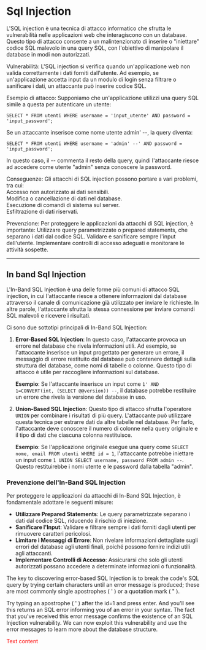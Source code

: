 # Sql Injection


L'SQL injection è una tecnica di attacco informatico che sfrutta le vulnerabilità nelle applicazioni web che interagiscono con un database. Questo tipo di attacco consente a un malintenzionato di inserire o "iniettare" codice SQL malevolo in una query SQL, con l'obiettivo di manipolare il database in modi non autorizzati.

Vulnerabilità: L'SQL injection si verifica quando un'applicazione web non valida correttamente i dati forniti dall'utente. Ad esempio, se un'applicazione accetta input da un modulo di login senza filtrare o sanificare i dati, un attaccante può inserire codice SQL.



Esempio di attacco: Supponiamo che un'applicazione utilizzi una query SQL simile a questa per autenticare un utente:


```
SELECT * FROM utenti WHERE username = 'input_utente' AND password = 'input_password';
```

Se un attaccante inserisce come nome utente admin' --, la query diventa:

```
SELECT * FROM utenti WHERE username = 'admin' --' AND password = 'input_password';
```
In questo caso, il -- commenta il resto della query, quindi l'attaccante riesce ad accedere come utente "admin" senza conoscere la password.

Conseguenze: Gli attacchi di SQL injection possono portare a vari problemi, tra cui:<br>
Accesso non autorizzato ai dati sensibili.<br>
Modifica o cancellazione di dati nel database.<br>
Esecuzione di comandi di sistema sul server.<br>
Esfiltrazione di dati riservati.<br>

Prevenzione: Per proteggere le applicazioni da attacchi di SQL injection, è importante:
Utilizzare query parametrizzate o prepared statements, che separano i dati dal codice SQL.
Validare e sanificare sempre l'input dell'utente.
Implementare controlli di accesso adeguati e monitorare le attività sospette.


________________________________


## In band Sql Injection


L'In-Band SQL Injection è una delle forme più comuni di attacco SQL injection, in cui l'attaccante riesce a ottenere informazioni dal database attraverso il canale di comunicazione già utilizzato per inviare le richieste. In altre parole, l'attaccante sfrutta la stessa connessione per inviare comandi SQL malevoli e ricevere i risultati.


Ci sono due sottotipi principali di In-Band SQL Injection:

1. **Error-Based SQL Injection**: In questo caso, l'attaccante provoca un errore nel database che rivela informazioni utili. Ad esempio, se l'attaccante inserisce un input progettato per generare un errore, il messaggio di errore restituito dal database può contenere dettagli sulla struttura del database, come nomi di tabelle o colonne. Questo tipo di attacco è utile per raccogliere informazioni sul database.

   **Esempio**: Se l'attaccante inserisce un input come `1' AND 1=CONVERT(int, (SELECT @@version)) --`, il database potrebbe restituire un errore che rivela la versione del database in uso.

2. **Union-Based SQL Injection**: Questo tipo di attacco sfrutta l'operatore `UNION` per combinare i risultati di più query. L'attaccante può utilizzare questa tecnica per estrarre dati da altre tabelle nel database. Per farlo, l'attaccante deve conoscere il numero di colonne nella query originale e il tipo di dati che ciascuna colonna restituisce.

   **Esempio**: Se l'applicazione originale esegue una query come `SELECT nome, email FROM utenti WHERE id = 1`, l'attaccante potrebbe iniettare un input come `1 UNION SELECT username, password FROM admin --`. Questo restituirebbe i nomi utente e le password dalla tabella "admin".

### Prevenzione dell'In-Band SQL Injection

Per proteggere le applicazioni da attacchi di In-Band SQL Injection, è fondamentale adottare le seguenti misure:

- **Utilizzare Prepared Statements**: Le query parametrizzate separano i dati dal codice SQL, riducendo il rischio di iniezione.
- **Sanificare l'Input**: Validare e filtrare sempre i dati forniti dagli utenti per rimuovere caratteri pericolosi.
- **Limitare i Messaggi di Errore**: Non rivelare informazioni dettagliate sugli errori del database agli utenti finali, poiché possono fornire indizi utili agli attaccanti.
- **Implementare Controlli di Accesso**: Assicurarsi che solo gli utenti autorizzati possano accedere a determinate informazioni o funzionalità.


The key to discovering error-based SQL Injection is to break the code's SQL query by trying certain characters until an error message is produced; these are most commonly single apostrophes ( ' ) or a quotation mark ( " ).


Try typing an apostrophe ( ' ) after the id=1 and press enter. And you'll see this returns an SQL error informing you of an error in your syntax. The fact that you've received this error message confirms the existence of an SQL Injection vulnerability. We can now exploit this vulnerability and use the error messages to learn more about the database structure.

<span style="color:red">
Text content
</span>







